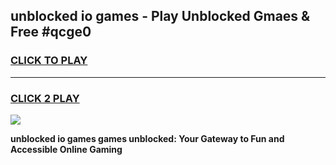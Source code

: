 
## unblocked io games - Play Unblocked Gmaes & Free #qcge0
<h3>
<a href="https://premium.freeplayer.one?title=unblocked_io_games&ref=01M">CLICK TO PLAY</a></h3>
<hr>

<h3>
<a href="https://premium.freeplayer.one?title=unblocked_io_games&ref=01M">CLICK 2 PLAY</a>
  
</h3>

<a href="https://premium.freeplayer.one?title=unblocked_io_games&ref=01M"><img src="https://clearcache.store/games.png"></a>


**unblocked io games games unblocked: Your Gateway to Fun and Accessible Online Gaming**
